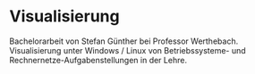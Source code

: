 Visualisierung
==============

Bachelorarbeit von Stefan Günther bei Professor Werthebach. Visualisierung unter Windows / Linux von Betriebssysteme- und Rechnernetze-Aufgabenstellungen in der Lehre.
